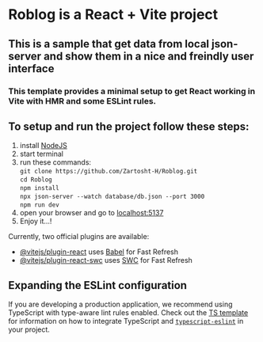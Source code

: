 # **Roblog** is a React + Vite project

## This is a sample that get data from local json-server and show them in a nice and freindly user interface
### This template provides a minimal setup to get React working in Vite with HMR and some ESLint rules.

## To setup and run the project follow these steps:
  1. install [NodeJS](https://nodejs.org/dist/v22.16.0/node-v22.16.0-x64.msi)
  2. start terminal
  3. run these commands:  
     `git clone https://github.com/Zartosht-H/Roblog.git`  
     `cd Roblog`  
     `npm install`  
     `npx json-server --watch database/db.json --port 3000`  
     `npm run dev`  
  4. open your browser and go to [localhost:5137](http://localhost:5137)
  5. Enjoy it...!

Currently, two official plugins are available:

- [@vitejs/plugin-react](https://github.com/vitejs/vite-plugin-react/blob/main/packages/plugin-react) uses [Babel](https://babeljs.io/) for Fast Refresh
- [@vitejs/plugin-react-swc](https://github.com/vitejs/vite-plugin-react/blob/main/packages/plugin-react-swc) uses [SWC](https://swc.rs/) for Fast Refresh

## Expanding the ESLint configuration

If you are developing a production application, we recommend using TypeScript with type-aware lint rules enabled. Check out the [TS template](https://github.com/vitejs/vite/tree/main/packages/create-vite/template-react-ts) for information on how to integrate TypeScript and [`typescript-eslint`](https://typescript-eslint.io) in your project.

